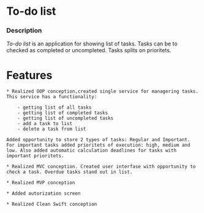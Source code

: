 #  To-do list

### Description
*To-do list* is an application for showing list of tasks. Tasks can be to checked as completed or uncompleted. Tasks splits on prioritets.

# Features
	
	* Realized OOP conception,created single service for managering tasks. This service has a functionality:
		
		- getting list of all tasks
		- getting list of completed tasks
		- getting list of uncompleted tasks
		- add a task to list
		- delete a task from list

	Added opportunity to store 2 types of tasks: Regular and Important. For important tasks added prioritets of execution: high, medium and low. Also added automatic calculation deadlines for tasks with important prioritets.
	
	* Realized MVC conception. Created user interfase with opportunity to check a task. Overdue tasks stand out in list.
	
	* Realized MVP conception
	
	* Added autorization screen
	
	* Realized Clean Swift conception
